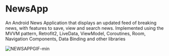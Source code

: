 # NewsApp
An Android News Application that displays an updated feed of breaking news, with features to save, view and search news. Implemented using the MVVM pattern, Retrofit2, LiveData, ViewModel, Coroutines, Room, Navigation Components, Data Binding and other libraries

![NEWSAPPGIF-min](https://user-images.githubusercontent.com/38994167/100130713-59f8c080-2e83-11eb-9ac9-f3a1859f5e38.gif)

